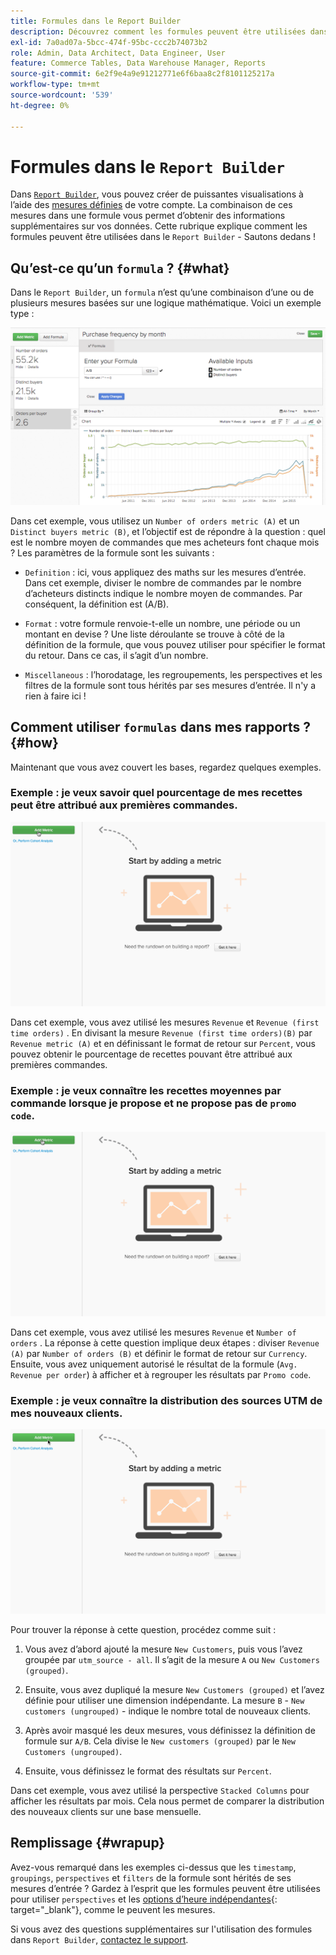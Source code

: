 ```yaml
---
title: Formules dans le Report Builder
description: Découvrez comment les formules peuvent être utilisées dans le Report Builder.
exl-id: 7a0ad07a-5bcc-474f-95bc-ccc2b74073b2
role: Admin, Data Architect, Data Engineer, User
feature: Commerce Tables, Data Warehouse Manager, Reports
source-git-commit: 6e2f9e4a9e91212771e6f6baa8c2f8101125217a
workflow-type: tm+mt
source-wordcount: '539'
ht-degree: 0%

---
```


# Formules dans le `Report Builder`

Dans [`Report Builder`](../../tutorials/using-visual-report-builder.md), vous pouvez créer de puissantes visualisations à l’aide des [mesures définies](../../data-user/reports/ess-manage-data-metrics.md) de votre compte. La combinaison de ces mesures dans une formule vous permet d’obtenir des informations supplémentaires sur vos données. Cette rubrique explique comment les formules peuvent être utilisées dans le `Report Builder` - Sautons dedans !

## Qu’est-ce qu’un `formula` ? {#what}

Dans le `Report Builder`, un `formula` n’est qu’une combinaison d’une ou de plusieurs mesures basées sur une logique mathématique. Voici un exemple type :

![](../../assets/formula-example.png)

Dans cet exemple, vous utilisez un `Number of orders metric (A)` et un `Distinct buyers metric (B)`, et l’objectif est de répondre à la question : quel est le nombre moyen de commandes que mes acheteurs font chaque mois ? Les paramètres de la formule sont les suivants :

* `Definition` : ici, vous appliquez des maths sur les mesures d’entrée. Dans cet exemple, diviser le nombre de commandes par le nombre d’acheteurs distincts indique le nombre moyen de commandes. Par conséquent, la définition est (A/B).

* `Format` : votre formule renvoie-t-elle un nombre, une période ou un montant en devise ? Une liste déroulante se trouve à côté de la définition de la formule, que vous pouvez utiliser pour spécifier le format du retour. Dans ce cas, il s’agit d’un nombre.

* `Miscellaneous` : l’horodatage, les regroupements, les perspectives et les filtres de la formule sont tous hérités par ses mesures d’entrée. Il n&#39;y a rien à faire ici !

## Comment utiliser `formulas` dans mes rapports ? {#how}

Maintenant que vous avez couvert les bases, regardez quelques exemples.

### Exemple : je veux savoir quel pourcentage de mes recettes peut être attribué aux premières commandes.

![Utilisation de formules pour trouver le pourcentage de recettes attribué aux premières commandes](../../assets/first_time_orders.gif)

Dans cet exemple, vous avez utilisé les mesures `Revenue` et `Revenue (first time orders)` . En divisant la mesure `Revenue (first time orders)(B)` par `Revenue metric (A)` et en définissant le format de retour sur `Percent`, vous pouvez obtenir le pourcentage de recettes pouvant être attribué aux premières commandes.

### Exemple : je veux connaître les recettes moyennes par commande lorsque je propose et ne propose pas de `promo code`.

![Utilisation de formules pour trouver les recettes moyennes par commande avec et sans code promotion](../../assets/promo_code.gif)

Dans cet exemple, vous avez utilisé les mesures `Revenue` et `Number of orders` . La réponse à cette question implique deux étapes : diviser `Revenue (A)` par `Number of orders (B)` et définir le format de retour sur `Currency`. Ensuite, vous avez uniquement autorisé le résultat de la formule (`Avg. Revenue per order`) à afficher et à regrouper les résultats par `Promo code`.

### Exemple : je veux connaître la distribution des sources UTM de mes nouveaux clients.

![Utilisation de formules pour trouver la distribution des sources UTM des nouveaux clients](../../assets/distro.gif)

Pour trouver la réponse à cette question, procédez comme suit :

1. Vous avez d’abord ajouté la mesure `New Customers`, puis vous l’avez groupée par `utm_source - all`. Il s’agit de la mesure `A` ou `New Customers (grouped)`.

1. Ensuite, vous avez dupliqué la mesure `New Customers (grouped)` et l’avez définie pour utiliser une dimension indépendante. La mesure `B` - `New customers (ungrouped)` - indique le nombre total de nouveaux clients.

1. Après avoir masqué les deux mesures, vous définissez la définition de formule sur `A/B`. Cela divise le `New customers (grouped)` par le `New Customers (ungrouped)`.

1. Ensuite, vous définissez le format des résultats sur `Percent`.

Dans cet exemple, vous avez utilisé la perspective `Stacked Columns` pour afficher les résultats par mois. Cela nous permet de comparer la distribution des nouveaux clients sur une base mensuelle.

## Remplissage {#wrapup}

Avez-vous remarqué dans les exemples ci-dessus que les `timestamp`, `groupings`, `perspectives` et `filters` de la formule sont hérités de ses mesures d’entrée ? Gardez à l’esprit que les formules peuvent être utilisées pour utiliser `perspectives` et les [options d’heure indépendantes](../../tutorials/time-options-visual-rpt-bldr.md){: target=&quot;_blank&quot;}, comme le peuvent les mesures.

Si vous avez des questions supplémentaires sur l&#39;utilisation des formules dans `Report Builder`, [contactez le support](https://experienceleague.adobe.com/docs/commerce-knowledge-base/kb/troubleshooting/miscellaneous/mbi-service-policies.html?lang=fr).
